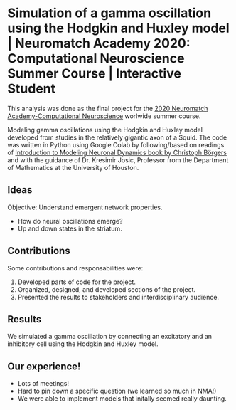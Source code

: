 # Simulation of a gamma oscillation using the Hodgkin and Huxley model | Neuromatch Academy 2020: Computational Neuroscience Summer Course |  Interactive Student

This analysis was done as the final project for the [2020 Neuromatch Academy-Computational Neuroscience](https://academy.neuromatch.io/nma2020) worlwide summer course.

Modeling gamma oscillations using the Hodgkin and Huxley model developed from studies in the relatively gigantic axon of a Squid. The code was written in Python using Google Colab by following/based on readings of [Introduction to Modeling Neuronal Dynamics book by Christoph Börgers](https://link.springer.com/book/10.1007/978-3-319-51171-9) and with the guidance of Dr. Kresimir Josic, Professor from the Department of Mathematics at the University of Houston. 

## Ideas
Objective: Understand emergent network properties.
* How do neural oscillations emerge?
* Up and down states in the striatum.

## Contributions 
Some contributions and responsabilities were: 

1. Developed parts of code for the project. <br>
2. Organized, designed, and developed sections of the project. <br>
3. Presented the results to stakeholders and interdisciplinary audience. <br>
  
## Results 
We simulated a gamma oscillation by connecting an excitatory and an inhibitory cell using the Hodgkin and Huxley model.

## Our experience!

* Lots of meetings! <br>
* Hard to pin down a specific question (we learned so much in NMA!) <br>
* We were able to implement models that initally seemed really daunting.
